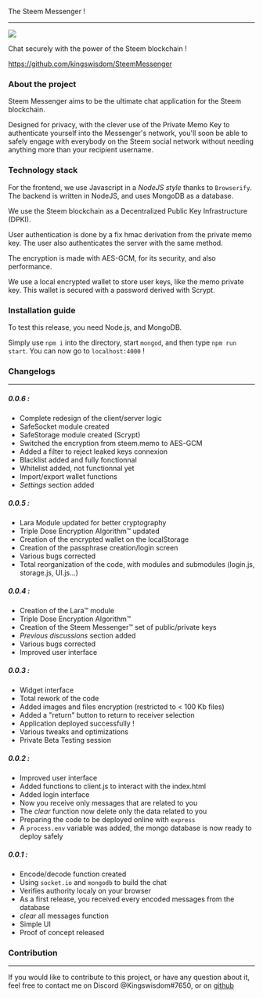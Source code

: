 The Steem Messenger !
______________________________

![](https://steemitimages.com/DQmb1nZtQbXzJsVfzFgwXkKnjKfKW3QEYxgEG8p7u2wDKD2/image.png)

Chat securely with the power of the Steem blockchain !

https://github.com/kingswisdom/SteemMessenger

### About the project

Steem Messenger aims to be the ultimate chat application for the Steem blockchain.

Designed for privacy, with the clever use of the Private Memo Key to authenticate yourself into the Messenger's network, you'll soon be able to safely engage with everybody on the Steem social network without needing anything more than your recipient username.

### Technology stack

For the frontend, we use Javascript in a *NodeJS style* thanks to `Browserify`. The backend is written in NodeJS, and uses MongoDB as a database.

We use the Steem blockchain as a Decentralized Public Key Infrastructure (DPKI).

User authentication is done by a fix hmac derivation from the private memo key. The user also authenticates the server with the same method.

The encryption is made with AES-GCM, for its security, and also performance.

We use a local encrypted wallet to store user keys, like the memo private key. This wallet is secured with a password derived with Scrypt. 

### Installation guide

To test this release, you need Node.js, and MongoDB.

Simply use `npm i` into the directory, start `mongod`, and then type `npm run start`. You can now go to `localhost:4000` !

### Changelogs
________________________________________

##### 0.0.6 :
- Complete redesign of the client/server logic
- SafeSocket module created
- SafeStorage module created (Scrypt)
- Switched the encryption from steem.memo to AES-GCM 
- Added a filter to reject leaked keys connexion
- Blacklist added and fully fonctionnal
- Whitelist added, not functionnal yet
- Import/export wallet functions
- *Settings* section added

##### 0.0.5 :
- Lara Module updated for better cryptography
- Triple Dose Encryption Algorithm™ updated
- Creation of the encrypted wallet on the localStorage
- Creation of the passphrase creation/login screen 
- Various bugs corrected
- Total reorganization of the code, with modules and submodules (login.js, storage.js, UI.js...)

##### 0.0.4 :
- Creation of the Lara™ module
- Triple Dose Encryption Algorithm™
- Creation of the Steem Messenger™ set of public/private keys
- *Previous discussions* section added 
- Various bugs corrected
- Improved user interface
 
##### 0.0.3 :
- Widget interface
- Total rework of the code
- Added images and files encryption (restricted to < 100 Kb files)
- Added a "return" button to return to receiver selection
- Application deployed successfully !
- Various tweaks and optimizations
- Private Beta Testing session

##### 0.0.2 :
- Improved user interface
- Added functions to client.js to interact with the index.html
- Added login interface
- Now you receive only messages that are related to you
- The *clear* function now delete only the data related to you
- Preparing the code to be deployed online with `express`
- A `process.env` variable was added, the mongo database is now ready to deploy safely

##### 0.0.1 :
- Encode/decode function created
- Using `socket.io` and `mongodb` to build the chat
- Verifies authority localy on your browser
- As a first release, you received every encoded messages from the database
- *clear* all messages function
- Simple UI
- Proof of concept released

### Contribution
___________________________________

If you would like to contribute to this project, or have any question about it, feel free to contact me on Discord @Kingswisdom#7650, or on [github](https://github.com/kingswisdom)
